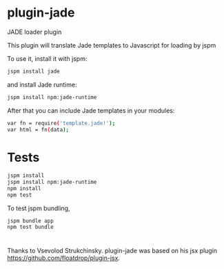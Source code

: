 plugin-jade
===========

JADE loader plugin

This plugin will translate Jade templates to Javascript for loading by jspm

To use it, install it with jspm:
```bash
jspm install jade
```
and install Jade runtime:
```bash
jspm install npm:jade-runtime
```
After that you can include Jade templates in your modules:
```bash
var fn = require('template.jade!');
var html = fn(data);
```
# Tests

```bash
jspm install
jspm install npm:jade-runtime
npm install
npm test
```

To test jspm bundling,
```
jspm bundle app
npm test bundle
```

#
Thanks to Vsevolod Strukchinsky. plugin-jade was based on his jsx plugin https://github.com/floatdrop/plugin-jsx. 
